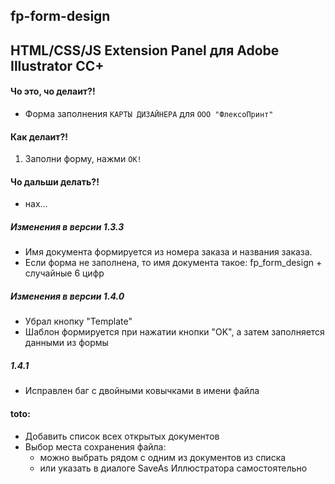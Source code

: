 fp-form-design
---
HTML/CSS/JS Extension Panel для Adobe Illustrator CC+
----

#### Чо это, чо делаит?! ####
* Форма заполнения `КАРТЫ ДИЗАЙНЕРА` для `ООО "ФлексоПринт"`
#### Как делаит?! ####
 1. Заполни форму, нажми `OK!`
#### Чо дальши делать?! ####
* нах...

##### Изменения в версии 1.3.3
 * Имя документа формируется из номера заказа и названия заказа.
 * Если форма не заполнена, то имя документа такое: fp_form_design + случайные 6 цифр
 
##### Изменения в версии 1.4.0
 * Убрал кнопку "Template"
 * Шаблон формируется при нажатии кнопки "OK", а затем заполняется данными из формы
  
##### 1.4.1
 * Исправлен баг с двойными ковычками в имени файла
 
#### toto:
 * Добавить список всех открытых документов
 * Выбор места сохранения файла: 
   * можно выбрать рядом с одним из документов из списка
   * или указать в диалоге SaveAs Иллюстратора самостоятельно